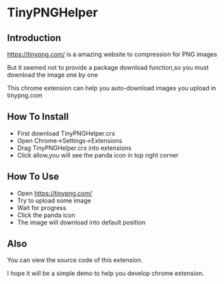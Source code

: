 # TinyPNGHelper
## Introduction
https://tinypng.com/ is a amazing website to compression for PNG images

But it seemed not to provide a package download function,so you must download the image one by one 

This chrome extension can help you auto-download images you upload in tinypng.com
## How To Install
* First download TinyPNGHelper.crx
* Open Chrome->Settings->Extensions
* Drag TinyPNGHelper.crx into extensions
* Click allow,you will see the panda icon in top right corner

## How To Use
* Open https://tinypng.com/
* Try to upload some image
* Wait for progress
* Click the panda icon
* The image will download into default position

## Also
You can view the source code of this extension.

I hope it will be a simple demo to help you develop chrome extension.
